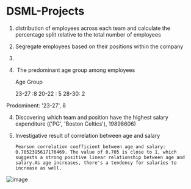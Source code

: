# DSML-Projects

1. distribution of employees across each team and calculate the percentage split relative to the total number of employees

2. Segregate employees based on their positions within the company
3. 
4.  The predominant age group among employees

	Age Group
	
	 23-27 :8
  	20-22 : 5
 	28-30: 2 
	
Prodominent: '23-27', 8


4. Discovering which team and position have the highest salary expenditure
	(('PG', 'Boston Celtics'), 19898606)

5. Investigative result of  correlation between age and salary

       Pearson correlation coefficient between age and salary: 0.7052395617176469. The value of 0.705 is close to 1, which suggests a strong positive linear relationship between age and salary.As age increases, there's a tendency for salaries to increase as well.
![image](https://github.com/Melavihator/DSML-Projects/assets/161917779/a19f0044-f582-47d8-84a6-16bad5b8a203)
